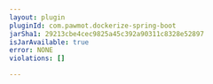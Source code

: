```yaml
---
layout: plugin
pluginId: com.pawmot.dockerize-spring-boot
jarSha1: 29213cbe4cec9825a45c392a90311c8328e52897
isJarAvailable: true
error: NONE
violations: []

---
```

